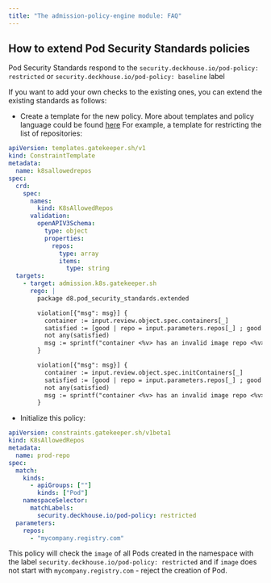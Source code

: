 ```yaml
---
title: "The admission-policy-engine module: FAQ"
---
```


## How to extend Pod Security Standards policies

Pod Security Standards respond to the `security.deckhouse.io/pod-policy: restricted` or `security.deckhouse.io/pod-policy: baseline` label

If you want to add your own checks to the existing ones, you can extend the existing standards as follows:

- Create a template for the new policy. More about templates and policy language could be found [here](https://open-policy-agent.github.io/gatekeeper/website/docs/howto)
For example, a template for restricting the list of repositories:
```yaml
apiVersion: templates.gatekeeper.sh/v1
kind: ConstraintTemplate
metadata:
  name: k8sallowedrepos
spec:
  crd:
    spec:
      names:
        kind: K8sAllowedRepos
      validation:
        openAPIV3Schema:
          type: object
          properties:
            repos:
              type: array
              items:
                type: string
  targets:
    - target: admission.k8s.gatekeeper.sh
      rego: |
        package d8.pod_security_standards.extended

        violation[{"msg": msg}] {
          container := input.review.object.spec.containers[_]
          satisfied := [good | repo = input.parameters.repos[_] ; good = startswith(container.image, repo)]
          not any(satisfied)
          msg := sprintf("container <%v> has an invalid image repo <%v>, allowed repos are %v", [container.name, container.image, input.parameters.repos])
        }

        violation[{"msg": msg}] {
          container := input.review.object.spec.initContainers[_]
          satisfied := [good | repo = input.parameters.repos[_] ; good = startswith(container.image, repo)]
          not any(satisfied)
          msg := sprintf("container <%v> has an invalid image repo <%v>, allowed repos are %v", [container.name, container.image, input.parameters.repos])
        }
```

- Initialize this policy:
```yaml
apiVersion: constraints.gatekeeper.sh/v1beta1
kind: K8sAllowedRepos
metadata:
  name: prod-repo
spec:
  match:
    kinds:
      - apiGroups: [""]
        kinds: ["Pod"]
    namespaceSelector:
      matchLabels:
        security.deckhouse.io/pod-policy: restricted
  parameters:
    repos:
      - "mycompany.registry.com"
```

This policy will check the `image` of all Pods created in the namespace with the label `security.deckhouse.io/pod-policy: restricted`
and if `image` does not start with `mycompany.registry.com` - reject the creation of Pod.
